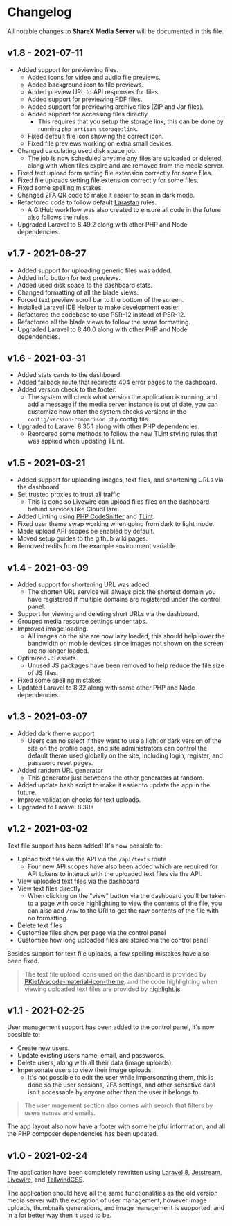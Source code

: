 # Changelog

All notable changes to **ShareX Media Server** will be documented in this file.

## v1.8 - 2021-07-11

* Added support for previewing files.
    - Added icons for video and audio file previews.
    - Added background icon to file previews.
    - Added preview URL to API responses for files.
    - Added support for previewing PDF files.
    - Added support for previewing archive files (ZIP and Jar files).
    - Added support for accessing files directly
        - This requires that you setup the storage link, this can be done by running `php artisan storage:link`.
    - Fixed default file icon showing the correct icon.
    - Fixed file previews working on extra small devices.
* Changed calculating used disk space job.
    - The job is now scheduled anytime any files are uploaded or deleted, along with when files expire and are removed from the media server.
* Fixed text upload form setting file extension correctly for some files.
* Fixed file uploads setting file extension correctly for some files.
* Fixed some spelling mistakes.
* Changed 2FA QR code to make it easier to scan in dark mode.
* Refactored code to follow default [Larastan](https://github.com/nunomaduro/larastan) rules.
    - A GitHub workflow was also created to ensure all code in the future also follows the rules.
* Upgraded Laravel to 8.49.2 along with other PHP and Node dependencies.

## v1.7 - 2021-06-27

* Added support for uploading generic files was added.
* Added info button for text previews.
* Added used disk space to the dashboard stats.
* Changed formatting of all the blade views.
* Forced text preview scroll bar to the bottom of the screen.
* Installed [Laravel IDE Helper](https://github.com/barryvdh/laravel-ide-helper) to make development easier.
* Refactored the codebase to use PSR-12 instead of PSR-12.
* Refactored all the blade views to follow the same formatting.
* Upgraded Laravel to 8.40.0 along with other PHP and Node dependencies.

## v1.6 - 2021-03-31

* Added stats cards to the dashboard.
* Added fallback route that redirects 404 error pages to the dashboard.
* Added version check to the footer.
    - The system will check what version the application is running, and add a message if the media server instance is out of date, you can customize how often the system checks versions in the `config/version-comparison.php` config file.
* Upgraded to Laravel 8.35.1 along with other PHP dependencies.
    - Reordered some methods to follow the new TLint styling rules that was applied when updating TLint.

## v1.5 - 2021-03-21

* Added support for uploading images, text files, and shortening URLs via the dashboard.
* Set trusted proxies to trust all traffic
    - This is done so Livewire can upload files files on the dashboard behind services like CloudFlare.
* Added Linting using [PHP CodeSniffer](https://github.com/FriendsOfPhp/PHP-CS-Fixer) and [TLint](https://github.com/tighten/tlint).
* Fixed user theme swap working when going from dark to light mode.
* Made upload API scopes be enabled by default.
* Moved setup guides to the github wiki pages.
* Removed redits from the example environment variable.

## v1.4 - 2021-03-09

* Added support for shortening URL was added.
    - The shorten URL service will always pick the shortest domain you have registered if multiple domains are registered under the control panel.
* Support for viewing and deleting short URLs via the dashboard.
* Grouped media resource settings under tabs.
* Improved image loading.
    - All images on the site are now lazy loaded, this should help lower the bandwidth on mobile devices since images not shown on the screen are no longer loaded.
* Optimized JS assets.
    - Unused JS packages have been removed to help reduce the file size of JS files.
* Fixed some spelling mistakes.
* Updated Laravel to 8.32 along with some other PHP and Node dependencies.

## v1.3 - 2021-03-07

* Added dark theme support
    - Users can no select if they want to use a light or dark version of the site on the profile page, and site administrators can control the default theme used globally on the site, including login, register, and password reset pages.
* Added random URL generator
    - This generator just betweens the other generators at random.
* Added update bash script to make it easier to update the app in the future.
* Improve validation checks for text uploads.
* Upgraded to Laravel 8.30+

## v1.2 - 2021-03-02

Text file support has been added! It's now possible to:

* Upload text files via the API via the `/api/texts` route
    - Four new API scopes have also been added which are required for API tokens to interact with the uploaded text files via the API.
* View uploaded text files via the dashboard
* View text files directly
    - When clicking on the "view" button via the dashboard you'll be taken to a page with code highlighting to view the contents of the file, you can also add `/raw` to the URI to get the raw contents of the file with no formatting.
* Delete text files
* Customize files show per page via the control panel
* Customize how long uploaded files are stored via the control panel

Besides support for text file uploads, a few spelling mistakes have also been fixed.

> The text file upload icons used on the dashboard is provided by [PKief/vscode-material-icon-theme](https://github.com/PKief/vscode-material-icon-theme), and the code highlighting when viewing uploaded text files are provided by [highlight.js](https://highlightjs.org/)

## v1.1 - 2021-02-25

User management support has been added to the control panel, it's now possible to:

* Create new users.
* Update existing users name, email, and passwords.
* Delete users, along with all their data (image uploads).
* Impersonate users to view their image uploads.
    - It's not possible to edit the user while impersonating them, this is done so the user sessions, 2FA settings, and other sensetive data isn't accessable by anyone other than the user it belongs to.

> The user magement section also comes with search that filters by users names and emails.

The app layout also now have a footer with some helpful information, and all the PHP composer dependencies has been updated.

## v1.0 - 2021-02-24

The application have been completely rewritten using [Laravel 8](https://laravel.com/), [Jetstream](https://jetstream.laravel.com/2.x/introduction.html), [Livewire](https://laravel-livewire.com/), and [TailwindCSS](https://tailwindcss.com/).

The application should have all the same functionalities as the old version media server with the exception of user management, however image uploads, thumbnails generations, and image management is supported, and in a lot better way then it used to be.
